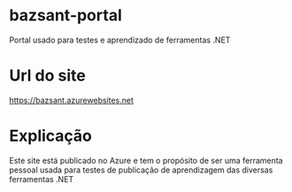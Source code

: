 # bazsant-portal
Portal usado para testes e aprendizado de ferramentas .NET

# Url do site 
https://bazsant.azurewebsites.net

# Explicação
Este site está publicado no Azure e tem o propósito de ser uma ferramenta pessoal usada para testes de publicação de aprendizagem das diversas ferramentas .NET

